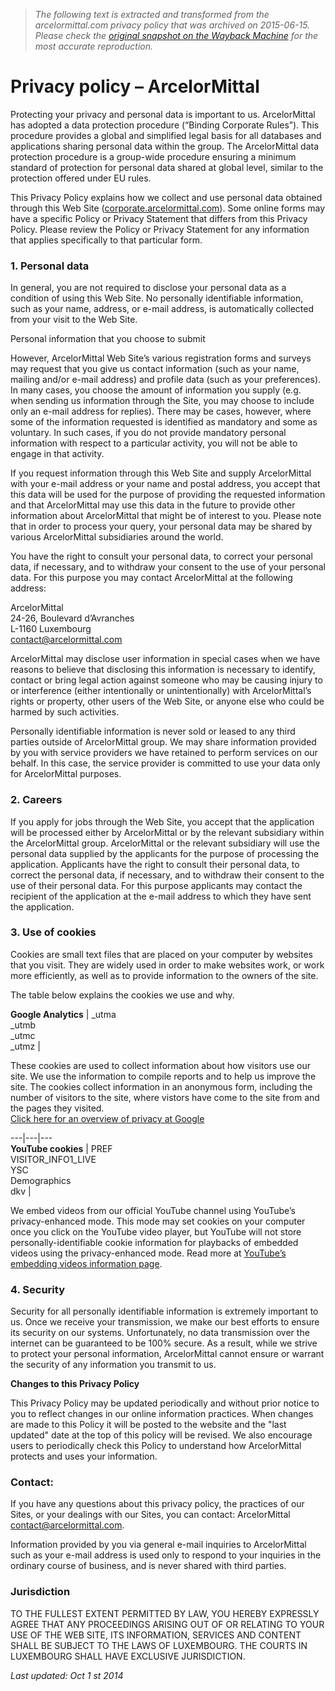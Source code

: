 > *The following text is extracted and transformed from the arcelormittal.com privacy policy that was archived on 2015-06-15. Please check the [original snapshot on the Wayback Machine](https://web.archive.org/web/20150615112028id_/http%3A//corporate.arcelormittal.com/site-services/privacy-policy) for the most accurate reproduction.*

# Privacy policy – ArcelorMittal

Protecting your privacy and personal data is important to us. ArcelorMittal has adopted a data protection procedure (“Binding Corporate Rules”). This procedure provides a global and simplified legal basis for all databases and applications sharing personal data within the group. The ArcelorMittal data protection procedure is a group-wide procedure ensuring a minimum standard of protection for personal data shared at global level, similar to the protection offered under EU rules.

This Privacy Policy explains how we collect and use personal data obtained through this Web Site ([corporate.arcelormittal.com](http://corporate.arcelormittal.com/)). Some online forms may have a specific Policy or Privacy Statement that differs from this Privacy Policy. Please review the Policy or Privacy Statement for any information that applies specifically to that particular form.

### 1\. Personal data

In general, you are not required to disclose your personal data as a condition of using this Web Site. No personally identifiable information, such as your name, address, or e-mail address, is automatically collected from your visit to the Web Site.

Personal information that you choose to submit

However, ArcelorMittal Web Site’s various registration forms and surveys may request that you give us contact information (such as your name, mailing and/or e-mail address) and profile data (such as your preferences). In many cases, you choose the amount of information you supply (e.g. when sending us information through the Site, you may choose to include only an e-mail address for replies). There may be cases, however, where some of the information requested is identified as mandatory and some as voluntary. In such cases, if you do not provide mandatory personal information with respect to a particular activity, you will not be able to engage in that activity.

If you request information through this Web Site and supply ArcelorMittal with your e-mail address or your name and postal address, you accept that this data will be used for the purpose of providing the requested information and that ArcelorMittal may use this data in the future to provide other information about ArcelorMittal that might be of interest to you. Please note that in order to process your query, your personal data may be shared by various ArcelorMittal subsidiaries around the world.

You have the right to consult your personal data, to correct your personal data, if necessary, and to withdraw your consent to the use of your personal data. For this purpose you may contact ArcelorMittal at the following address:

ArcelorMittal  
24-26, Boulevard d’Avranches  
L-1160 Luxembourg  
[contact@arcelormittal.com](mailto:contact@arcelormittal.com)

ArcelorMittal may disclose user information in special cases when we have reasons to believe that disclosing this information is necessary to identify, contact or bring legal action against someone who may be causing injury to or interference (either intentionally or unintentionally) with ArcelorMittal’s rights or property, other users of the Web Site, or anyone else who could be harmed by such activities.

Personally identifiable information is never sold or leased to any third parties outside of ArcelorMittal group. We may share information provided by you with service providers we have retained to perform services on our behalf. In this case, the service provider is committed to use your data only for ArcelorMittal purposes.

### 2\. Careers

If you apply for jobs through the Web Site, you accept that the application will be processed either by ArcelorMittal or by the relevant subsidiary within the ArcelorMittal group. ArcelorMittal or the relevant subsidiary will use the personal data supplied by the applicants for the purpose of processing the application. Applicants have the right to consult their personal data, to correct the personal data, if necessary, and to withdraw their consent to the use of their personal data. For this purpose applicants may contact the recipient of the application at the e-mail address to which they have sent the application.

### 3\. Use of cookies

Cookies are small text files that are placed on your computer by websites that you visit. They are widely used in order to make websites work, or work more efficiently, as well as to provide information to the owners of the site.

The table below explains the cookies we use and why.

**Google Analytics** |  _utma  
_utmb  
_utmc  
_utmz  | 

These cookies are used to collect information about how visitors use our site. We use the information to compile reports and to help us improve the site. The cookies collect information in an anonymous form, including the number of visitors to the site, where vistors have come to the site from and the pages they visited.  
[Click here for an overview of privacy at Google](http://www.google.co.uk/intl/en/analytics/privacyoverview.html "External link")[](http://support.microsoft.com/kb/899918 "External link")  
  
---|---|---  
**YouTube cookies** |  PREF  
VISITOR_INFO1_LIVE  
YSC  
Demographics  
dkv  | 

We embed videos from our official YouTube channel using YouTube’s privacy-enhanced mode. This mode may set cookies on your computer once you click on the YouTube video player, but YouTube will not store personally-identifiable cookie information for playbacks of embedded videos using the privacy-enhanced mode. Read more at [YouTube’s embedding videos information page](http://www.google.com/support/youtube/bin/answer.py?hl=en-GB&answer=171780 "External link").   
  
### 4\. Security

Security for all personally identifiable information is extremely important to us. Once we receive your transmission, we make our best efforts to ensure its security on our systems. Unfortunately, no data transmission over the internet can be guaranteed to be 100% secure. As a result, while we strive to protect your personal information, ArcelorMittal cannot ensure or warrant the security of any information you transmit to us.

**Changes to this Privacy Policy**

This Privacy Policy may be updated periodically and without prior notice to you to reflect changes in our online information practices. When changes are made to this Policy it will be posted to the website and the "last updated" date at the top of this policy will be revised. We also encourage users to periodically check this Policy to understand how ArcelorMittal protects and uses your information.

### Contact:

If you have any questions about this privacy policy, the practices of our Sites, or your dealings with our Sites, you can contact: ArcelorMittal [contact@arcelormittal.com](mailto:contact@arcelormittal.com).

Information provided by you via general e-mail inquiries to ArcelorMittal such as your e-mail address is used only to respond to your inquiries in the ordinary course of business, and is never shared with third parties.

### Jurisdiction

TO THE FULLEST EXTENT PERMITTED BY LAW, YOU HEREBY EXPRESSLY AGREE THAT ANY PROCEEDINGS ARISING OUT OF OR RELATING TO YOUR USE OF THE WEB SITE, ITS INFORMATION, SERVICES AND CONTENT SHALL BE SUBJECT TO THE LAWS OF LUXEMBOURG. THE COURTS IN LUXEMBOURG SHALL HAVE EXCLUSIVE JURISDICTION.

_Last updated: Oct 1 st 2014_
